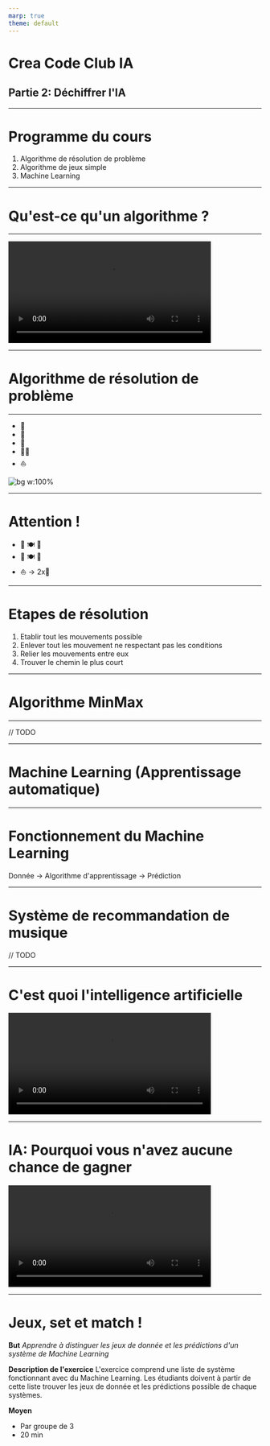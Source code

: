 ```yaml
---
marp: true
theme: default
---
```


# Crea Code Club IA
## Partie 2: Déchiffrer l'IA

---

[//]: # (--------------- Introduction)

# Programme du cours
1. Algorithme de résolution de problème
2. Algorithme de jeux simple
3. Machine Learning

---

# Qu'est-ce qu'un algorithme ?

---

<video src="" style="width:80%" controls></video>

---

[//]: # (--------------- Algorithme de résolution de problème)

<!-- 
_backgroundColor: '#3588d1' 
_color: '#f8f8ff' 
-->

# Algorithme de résolution de problème

---

<!-- _class: riddle-one -->

<style>
    section.riddle-one ul{        
        display:flex;
        width:100%;
        list-style:none;
        align-items:center;
        flex-wrap: wrap;
        justify-content: center;      
        font-size:12rem;
        padding:0;
    }
</style>

- 🌽
- 🐔
- 🦊
- 👨‍🌾
- ⛵

![bg w:100%](https://upload.wikimedia.org/wikipedia/commons/thumb/9/9e/The_River_Cam_from_the_Green_Dragon_Bridge.jpg/1280px-The_River_Cam_from_the_Green_Dragon_Bridge.jpg)

---

<!-- _class: riddle-two -->

<style>
    section.riddle-two ul{        
        font-size:5rem;
    }
</style>

# Attention !

- 🐔 🍽 🌽
- 🦊 🍽 🐔
- ⛵ -> 2x👥

---

# Etapes de résolution

1. Etablir tout les mouvements possible
2. Enlever tout les mouvement ne respectant pas les conditions
3. Relier les mouvements entre eux
4. Trouver le chemin le plus court

---

[//]: # (--------------- Algorithme de MinMax)

<!-- 
_backgroundColor: '#3588d1' 
_color: '#f8f8ff' 
-->

# Algorithme MinMax

---

// TODO

---

[//]: # (--------------- Machine Learning)

<!-- 
_backgroundColor: '#3588d1' 
_color: '#f8f8ff' 
-->

# Machine Learning (Apprentissage automatique)

---

# Fonctionnement du Machine Learning

Donnée -> Algorithme d'apprentissage -> Prédiction

---

# Système de recommandation de musique

// TODO


---

# C'est quoi l'intelligence artificielle

<video src="" style="width:80%" controls></video>

---

# IA: Pourquoi vous n'avez aucune chance de gagner

<video src="" style="width:80%" controls></video>

---

# Jeux, set et match !
**But**
*Apprendre à distinguer les jeux de donnée et les prédictions d'un système de Machine Learning*

**Description de l'exercice**
L'exercice comprend une liste de système fonctionnant avec du Machine Learning. Les étudiants doivent à partir de cette liste trouver les jeux de donnée et les prédictions possible de chaque systèmes.

**Moyen**
* Par groupe de 3
* 20 min
<!--stackedit_data:
eyJoaXN0b3J5IjpbLTIwNDQzOTI1NDFdfQ==
-->